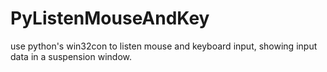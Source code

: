 # PyListenMouseAndKey
use python's win32con to listen mouse and keyboard input, showing input data in a suspension window.
